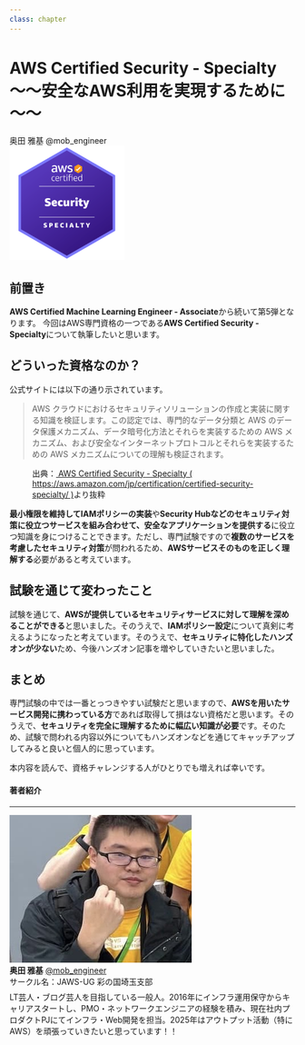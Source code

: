 ```yaml
---
class: chapter
---
```


# AWS Certified Security - Specialty　～～安全なAWS利用を実現するために～～

<div class="flush-right">
奥田 雅基 @mob_engineer
</div>

<img src="images/chap-mob_engineer-certificates/aws-certified-security-specialty.png" width="40%">

## 前置き

**AWS Certified Machine Learning Engineer - Associate**から続いて第5弾となります。
今回はAWS専門資格の一つである**AWS Certified Security - Specialty**について執筆したいと思います。

## どういった資格なのか？

公式サイトには以下の通り示されています。

>AWS クラウドにおけるセキュリティソリューションの作成と実装に関する知識を検証します。この認定では、専門的なデータ分類と AWS のデータ保護メカニズム、データ暗号化方法とそれらを実装するための AWS メカニズム、および安全なインターネットプロトコルとそれらを実装するための AWS メカニズムについての理解も検証されます。

<figure><figcaption>出典：<a href="https://aws.amazon.com/jp/certification/certified-security-specialty/"> AWS Certified Security - Specialty ( https://aws.amazon.com/jp/certification/certified-security-specialty/ )</a>より抜粋</figcaption></figure>

**最小権限を維持してIAMポリシーの実装**や**Security Hubなどのセキュリティ対策に役立つサービスを組み合わせて、安全なアプリケーションを提供する**に役立つ知識を身につけることできます。ただし、専門試験ですので**複数のサービスを考慮したセキュリティ対策**が問われるため、**AWSサービスそのものを正しく理解する**必要があると考えています。

## 試験を通じて変わったこと

試験を通じて、**AWSが提供しているセキュリティサービスに対して理解を深めることができる**と思いました。そのうえで、**IAMポリシー設定**について真剣に考えるようになったと考えています。そのうえで、**セキュリティに特化したハンズオンが少ない**ため、今後ハンズオン記事を増やしていきたいと思いました。

## まとめ

専門試験の中では一番とっつきやすい試験だと思いますので、**AWSを用いたサービス開発に携わっている方**であれば取得して損はない資格だと思います。そのうえで、**セキュリティを完全に理解するために幅広い知識が必要**です。そのため、試験で問われる内容以外についてもハンズオンなどを通じてキャッチアップしてみると良いと個人的に思っています。

本内容を読んで、資格チャレンジする人がひとりでも増えれば幸いです。

#### 著者紹介

---

<div class="author-profile">
    <img src="images/mobengineer.png">
    <div>
        <div>
            <b>奥田 雅基</b>
            <a href="https://x.com/mob_engineer">@mob_engineer</a>
        </div>
        <div>
            サークル名：JAWS-UG 彩の国埼玉支部
        </div>
    </div>
</div>
<p style="margin-top: 0.5em; margin-bottom: 2em;">
LT芸人・ブログ芸人を目指している一般人。2016年にインフラ運用保守からキャリアスタートし、PMO・ネットワークエンジニアの経験を積み、現在社内プロダクトPJにてインフラ・Web開発を担当。2025年はアウトプット活動（特にAWS）を頑張っていきたいと思っています！！
</p>